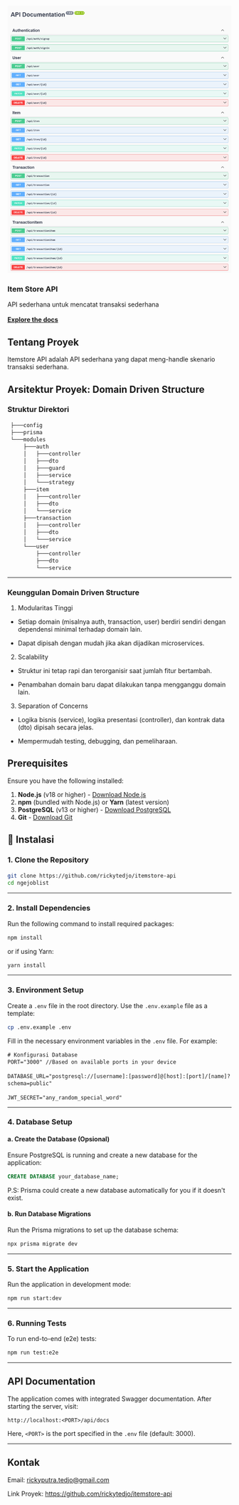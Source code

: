 <br />
<div>
  <img src="./swagger.png" alt="Logo" height="600">

  <h3>Item Store API</h3>

  <p>
    API sederhana untuk mencatat transaksi sederhana
    <br /><br />
    <a href="https://documenter.getpostman.com/view/29780531/2sB2qf9yVW"><strong>Explore the docs</strong></a>
  </p>
</div>

## Tentang Proyek

Itemstore API adalah API sederhana yang dapat meng-handle skenario transaksi sederhana.

## Arsitektur Proyek: Domain Driven Structure

### Struktur Direktori

 ```plaintext
  ├───config
  ├───prisma
  └───modules
      ├───auth
      │   ├───controller
      │   ├───dto
      │   ├───guard
      │   ├───service
      │   └───strategy
      ├───item
      │   ├───controller
      │   ├───dto
      │   └───service
      ├───transaction
      │   ├───controller
      │   ├───dto
      │   └───service
      └───user
          ├───controller
          ├───dto
          └───service
 ```

---

### Keunggulan Domain Driven Structure
1. Modularitas Tinggi

  - Setiap domain (misalnya auth, transaction, user) berdiri sendiri dengan dependensi minimal terhadap domain lain.

  - Dapat dipisah dengan mudah jika akan dijadikan microservices.

2. Scalability

  - Struktur ini tetap rapi dan terorganisir saat jumlah fitur bertambah.

  - Penambahan domain baru dapat dilakukan tanpa mengganggu domain lain.

3. Separation of Concerns

  - Logika bisnis (service), logika presentasi (controller), dan kontrak data (dto) dipisah secara jelas.

  - Mempermudah testing, debugging, dan pemeliharaan.

## Prerequisites

Ensure you have the following installed:

1. **Node.js** (v18 or higher) - [Download Node.js](https://nodejs.org/)
2. **npm** (bundled with Node.js) or **Yarn** (latest version)
3. **PostgreSQL** (v13 or higher) - [Download PostgreSQL](https://www.postgresql.org/)
4. **Git** - [Download Git](https://git-scm.com/)


## 🚦 Instalasi

### 1. Clone the Repository

```bash
git clone https://github.com/rickytedjo/itemstore-api
cd ngejoblist
```
--- 
### 2. Install Dependencies

Run the following command to install required packages:

```bash
npm install
```

or if using Yarn:

```bash
yarn install
```
---
### 3. Environment Setup

Create a `.env` file in the root directory. Use the `.env.example` file as a template:

```bash
cp .env.example .env
```

Fill in the necessary environment variables in the `.env` file. For example:

```env
# Konfigurasi Database
PORT="3000" //Based on available ports in your device

DATABASE_URL="postgresql://[username]:[password]@[host]:[port]/[name]?schema=public"

JWT_SECRET="any_random_special_word"
```

---

### 4. Database Setup

#### a. Create the Database (Opsional)
Ensure PostgreSQL is running and create a new database for the application:

```sql
CREATE DATABASE your_database_name;
```

P.S: Prisma could create a new database automatically for you if it doesn't exist.

#### b. Run Database Migrations

Run the Prisma migrations to set up the database schema:

```bash
npx prisma migrate dev
```

---

### 5. Start the Application

Run the application in development mode:

```bash
npm run start:dev
```
---

### 6. Running Tests

To run end-to-end (e2e) tests:

```bash
npm run test:e2e
```

---

## API Documentation

The application comes with integrated Swagger documentation. After starting the server, visit:

```
http://localhost:<PORT>/api/docs
```

Here, `<PORT>` is the port specified in the `.env` file (default: 3000).

---

## Kontak
Email: <rickyputra.tedjo@gmail.com>

Link Proyek: <https://github.com/rickytedjo/itemstore-api>